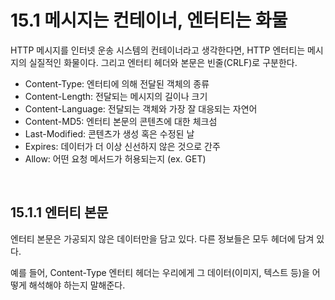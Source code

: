 # 15.1 메시지는 컨테이너, 엔터티는 화물

HTTP 메시지를 인터넷 운송 시스템의 컨테이너라고 생각한다면, HTTP 엔터티는 메시지의 실질적인 화물이다. 그리고 엔터티 헤더와 본문은 빈줄(CRLF)로 구분한다.

- Content-Type: 엔터티에 의해 전달된 객체의 종류
- Content-Length: 전달되는 메시지의 길이나 크기
- Content-Language: 전달되는 객체와 가장 잘 대응되는 자연어
- Content-MD5: 엔터티 본문의 콘텐츠에 대한 체크섬
- Last-Modified: 콘텐츠가 생성 혹은 수정된 날
- Expires: 데이터가 더 이상 신선하지 않은 것으로 간주
- Allow: 어떤 요청 메서드가 허용되는지 (ex. GET)

<br />

## 15.1.1 엔터티 본문

엔터티 본문은 가공되지 않은 데이터만을 담고 있다. 다른 정보들은 모두 헤더에 담겨 있다.

예를 들어, Content-Type 엔터티 헤더는 우리에게 그 데이터(이미지, 텍스트 등)을 어떻게 해석해야 하는지 말해준다.
